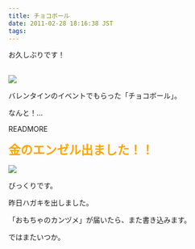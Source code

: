 ```yaml
---
title: チョコボール
date: 2011-02-28 18:16:38 JST
tags: 
---
```

<p>お久しぶりです！</p><br />
<img src="https://lh6.googleusercontent.com/_k8x9PZSlKHk/TWdzELZ6ArI/AAAAAAAAAeU/6_T6Y3QKsdk/s640/DSC03635.JPG" />
<p>バレンタインのイベントでもらった「チョコボール」。</p>
<p>なんと！…</p>
READMORE
<p><strong><span style="font-size:24px;"><span style="color:Orange;">金のエンゼル出ました！！</span></span></strong></p>
<img src="https://lh5.googleusercontent.com/_k8x9PZSlKHk/TWdzCx-qbjI/AAAAAAAAAeQ/THBNVbaDnYU/s640/DSC03636.JPG" />
<p>びっくりです。</p>
<p>昨日ハガキを出しました。</p>
<p>「おもちゃのカンヅメ」が届いたら、また書き込みます。</p>
<p>ではまたいつか。</p>
